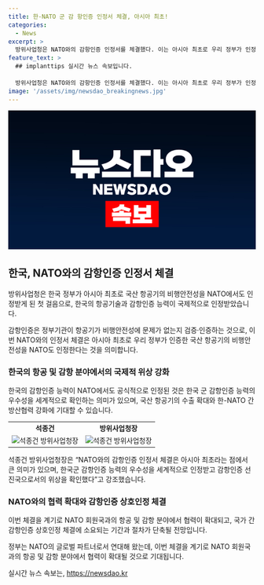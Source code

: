 ```yaml
---
title: 한-NATO 군 감 항인증 인정서 체결, 아시아 최초!
categories:
  - News
excerpt: >
  방위사업청은 NATO와의 감항인증 인정서를 체결했다. 이는 아시아 최초로 우리 정부가 인정한 국산 항공기의 비행안전성을 NATO가 인정하는 의미가 있으며, 우리나라의 항공기술과 감항인증 능력이 국제적으로 인정받았다. 이번 체결을 계기로 NATO 회원국과의 항공 및 감항 분야에서 협력이 확대될 것으로 기대된다. 특히, 감항인증 상호인정 체결로 소요되는 기간과 절차가 단축될 것으로 예상되며, 국산 항공기의 수출과 한-NATO 간 방산협력이 강화될 것으로 전망된다. (출처: 정책브리핑 www.korea.kr)
feature_text: >
  ## implanttips 실시간 뉴스 속보입니다.

  방위사업청은 NATO와의 감항인증 인정서를 체결했다. 이는 아시아 최초로 우리 정부가 인정한 국산 항공기의 비행안전성을 NATO가 인정하는 의미가 있으며, 우리나라의 항공기술과 감항인증 능력이 국제적으로 인정받았다. 이번 체결을 계기로 NATO 회원국과의 항공 및 감항 분야에서 협력이 확대될 것으로 기대된다. 특히, 감항인증 상호인정 체결로 소요되는 기간과 절차가 단축될 것으로 예상되며, 국산 항공기의 수출과 한-NATO 간 방산협력이 강화될 것으로 전망된다. (출처: 정책브리핑 www.korea.kr)
image: '/assets/img/newsdao_breakingnews.jpg'
---
```


<p><img src="/assets/img/newsdao_breakingnews.jpg" alt="implanttips 속보" /></p>

<h2 data-ke-size="size26">한국, NATO와의 감항인증 인정서 체결</h2>

<p>방위사업청은 한국 정부가 아시아 최초로 국산 항공기의 비행안전성을 NATO에서도 인정받게 된 첫 걸음으로, 한국의 항공기술과 감항인증 능력이 국제적으로 인정받았습니다.</p>

<p data-ke-size="size16">감항인증은 정부기관이 항공기가 비행안전성에 문제가 없는지 검증·인증하는 것으로, 이번 NATO와의 인정서 체결은 아시아 최초로 우리 정부가 인증한 국산 항공기의 비행안전성을 NATO도 인정한다는 것을 의미합니다.</p>

<h3>한국의 항공 및 감항 분야에서의 국제적 위상 강화</h3>

<p>한국의 감항인증 능력이 NATO에서도 공식적으로 인정된 것은 한국 군 감항인증 능력의 우수성을 세계적으로 확인하는 의미가 있으며, 국산 항공기의 수출 확대와 한-NATO 간 방산협력 강화에 기대할 수 있습니다.</p>

<table>
    <tr>
        <td style="text-align: center; height: 17px;"><b>석종건</b></td>
        <td style="text-align: center; height: 17px;"><b>방위사업청장</b></td>
    </tr>
    <tr>
        <td><img src="https://dummyimage.com/150x100/000/fff" alt="석종건 방위사업청장"></td>
        <td><img src="https://dummyimage.com/150x100/000/fff" alt="석종건 방위사업청장"></td>
    </tr>
</table>

<p data-ke-size="size16">석종건 방위사업청장은 “NATO와의 감항인증 인정서 체결은 아시아 최초라는 점에서 큰 의미가 있으며, 한국군 감항인증 능력의 우수성을 세계적으로 인정받고 감항인증 선진국으로서의 위상을 확인했다”고 강조했습니다.</p>

<h3>NATO와의 협력 확대와 감항인증 상호인정 체결</h3>

<p>이번 체결을 계기로 NATO 회원국과의 항공 및 감항 분야에서 협력이 확대되고, 국가 간 감항인증 상호인정 체결에 소요되는 기간과 절차가 단축될 전망입니다.</p>

<p data-ke-size="size16">정부는 NATO의 글로벌 파트너로서 연대해 왔는데, 이번 체결을 계기로 NATO 회원국과의 항공 및 감항 분야에서 협력이 확대될 것으로 기대됩니다.</p>
실시간 뉴스 속보는, <a href="https://newsdao.kr" rel="dofollow">https://newsdao.kr</a>


